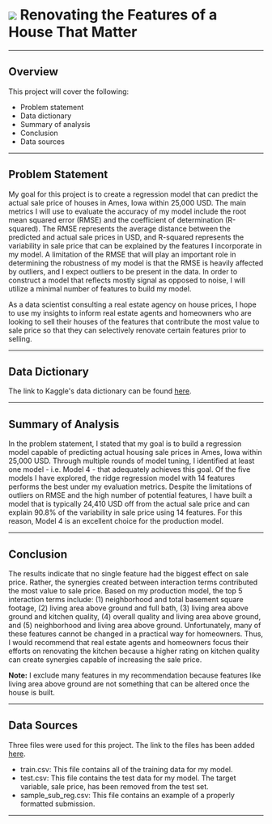 # ![](https://ga-dash.s3.amazonaws.com/production/assets/logo-9f88ae6c9c3871690e33280fcf557f33.png) Renovating the Features of a House That Matter

---

## Overview

This project will cover the following:

- Problem statement
- Data dictionary
- Summary of analysis
- Conclusion
- Data sources

---

## Problem Statement

My goal for this project is to create a regression model that can predict the actual sale price of houses in Ames, Iowa within 25,000 USD. The main metrics I will use to evaluate the accuracy of my model include the root mean squared error (RMSE) and the coefficient of determination (R-squared). The RMSE represents the average distance between the predicted and actual sale prices in USD, and R-squared represents the variability in sale price that can be explained by the features I incorporate in my model. A limitation of the RMSE that will play an important role in determining the robustness of my model is that the RMSE is heavily affected by outliers, and I expect outliers to be present in the data. In order to construct a model that reflects mostly signal as opposed to noise, I will utilize a minimal number of features to build my model.

As a data scientist consulting a real estate agency on house prices, I hope to use my insights to inform real estate agents and homeowners who are looking to sell their houses of the features that contribute the most value to sale price so that they can selectively renovate certain features prior to selling.

---

## Data Dictionary

The link to Kaggle's data dictionary can be found [here](https://www.kaggle.com/c/dsir-lancelot-project-2-regression-challenge/data).

---

## Summary of Analysis

In the problem statement, I stated that my goal is to build a regression model capable of predicting actual housing sale prices in Ames, Iowa within 25,000 USD. Through multiple rounds of model tuning, I identified at least one model - i.e. Model 4 - that adequately achieves this goal. Of the five models I have explored, the ridge regression model with 14 features performs the best under my evaluation metrics. Despite the limitations of outliers on RMSE and the high number of potential features, I have built a model that is typically 24,410 USD off from the actual sale price and can explain 90.8% of the variability in sale price using 14 features. For this reason, Model 4 is an excellent choice for the production model.

---

## Conclusion

The results indicate that no single feature had the biggest effect on sale price. Rather, the synergies created between interaction terms contributed the most value to sale price. Based on my production model, the top 5 interaction terms include: (1) neighborhood and total basement square footage, (2) living area above ground and full bath, (3) living area above ground and kitchen quality, (4) overall quality and living area above ground, and (5) neighborhood and living area above ground. Unfortunately, many of these features cannot be changed in a practical way for homeowners. Thus, I would recommend that real estate agents and homeowners focus their efforts on renovating the kitchen because a higher rating on kitchen quality can create synergies capable of increasing the sale price.

**Note:** I exclude many features in my recommendation because features like living area above ground are not something that can be altered once the house is built.

---

## Data Sources

Three files were used for this project. The link to the files has been added [here](https://www.kaggle.com/c/dsir-lancelot-project-2-regression-challenge/data).
- train.csv: This file contains all of the training data for my model.
- test.csv: This file contains the test data for my model. The target variable, sale price, has been removed from the test set.
- sample_sub_reg.csv: This file contains an example of a properly formatted submission.

---
